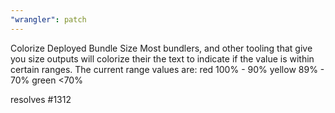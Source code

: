 ```yaml
---
"wrangler": patch
---
```


Colorize Deployed Bundle Size
Most bundlers, and other tooling that give you size outputs will colorize their the text to indicate if the value is within certain ranges.
The current range values are:
red 100% - 90%
yellow 89% - 70%
green <70%

resolves #1312
